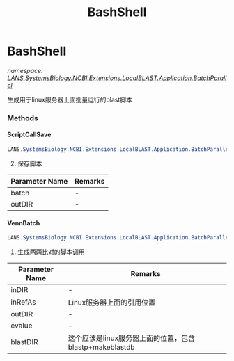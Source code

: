 ﻿---
title: BashShell
---

# BashShell
_namespace: [LANS.SystemsBiology.NCBI.Extensions.LocalBLAST.Application.BatchParallel](N-LANS.SystemsBiology.NCBI.Extensions.LocalBLAST.Application.BatchParallel.html)_

生成用于linux服务器上面批量运行的blast脚本

### Methods

#### ScriptCallSave
```csharp
LANS.SystemsBiology.NCBI.Extensions.LocalBLAST.Application.BatchParallel.BashShell.ScriptCallSave(System.Collections.Generic.IEnumerable{System.String},System.String)
```
2. 保存脚本

|Parameter Name|Remarks|
|--------------|-------|
|batch|-|
|outDIR|-|


#### VennBatch
```csharp
LANS.SystemsBiology.NCBI.Extensions.LocalBLAST.Application.BatchParallel.BashShell.VennBatch(System.String,System.String,System.String,System.String,System.String)
```
1. 生成两两比对的脚本调用

|Parameter Name|Remarks|
|--------------|-------|
|inDIR|-|
|inRefAs|Linux服务器上面的引用位置|
|outDIR|-|
|evalue|-|
|blastDIR|这个应该是linux服务器上面的位置，包含blastp+makeblastdb|





